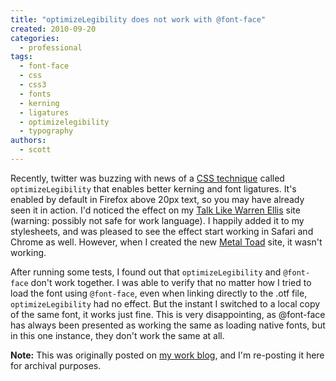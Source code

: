 ```yaml
---
title: "optimizeLegibility does not work with @font-face"
created: 2010-09-20
categories: 
  - professional
tags: 
  - font-face
  - css
  - css3
  - fonts
  - kerning
  - ligatures
  - optimizelegibility
  - typography
authors: 
  - scott
---
```


Recently, twitter was buzzing with news of a [CSS technique](http://www.aestheticallyloyal.com/public/optimize-legibility/) called `optimizeLegibility` that enables better kerning and font ligatures. It's enabled by default in Firefox above 20px text, so you may have already seen it in action. I'd noticed the effect on my [Talk Like Warren Ellis](http://talklikewarrenellis.com/) site (warning: possibly not safe for work language). I happily added it to my stylesheets, and was pleased to see the effect start working in Safari and Chrome as well. However, when I created the new [Metal Toad](http://metaltoad.com/) site, it wasn't working.

After running some tests, I found out that `optimizeLegibility` and `@font-face` don't work together. I was able to verify that no matter how I tried to load the font using `@font-face`, even when linking directly to the .otf file, `optimizeLegibility` had no effect. But the instant I switched to a local copy of the same font, it works just fine. This is very disappointing, as @font-face has always been presented as working the same as loading native fonts, but in this one instance, they don't work the same at all.

**Note:** This was originally posted on [my work blog](http://metaltoad.com/blog/scott), and I'm re-posting it here for archival purposes.
